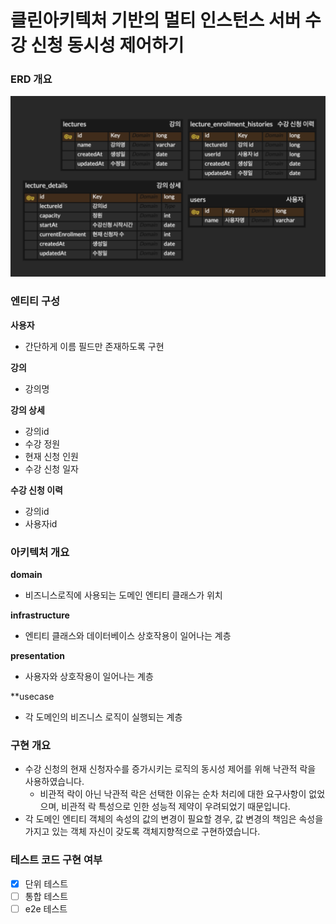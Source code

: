 # 클린아키텍처 기반의 멀티 인스턴스 서버 수강 신청 동시성 제어하기

### ERD 개요

![alt text](image-1.png)

### 엔티티 구성

**사용자**

- 간단하게 이름 필드만 존재하도록 구현

**강의**

- 강의명

**강의 상세**

- 강의id
- 수강 정원
- 현재 신청 인원
- 수강 신청 일자

**수강 신청 이력**

- 강의id
- 사용자id

### 아키텍처 개요

**domain**

- 비즈니스로직에 사용되는 도메인 엔티티 클래스가 위치

**infrastructure**

- 엔티티 클래스와 데이터베이스 상호작용이 일어나는 계층

**presentation**

- 사용자와 상호작용이 일어나는 계층

\*\*usecase

- 각 도메인의 비즈니스 로직이 실행되는 계층

### 구현 개요

- 수강 신청의 현재 신청자수를 증가시키는 로직의 동시성 제어를 위해 낙관적 락을 사용하였습니다.
  - 비관적 락이 아닌 낙관적 락은 선택한 이유는 순차 처리에 대한 요구사항이 없었으며, 비관적 락 특성으로 인한 성능적 제약이 우려되었기 때문입니다.
- 각 도메인 엔티티 객체의 속성의 값의 변경이 필요할 경우, 값 변경의 책임은 속성을 가지고 있는 객체 자신이 갖도록 객체지향적으로 구현하였습니다.

### 테스트 코드 구현 여부

- [x] 단위 테스트
- [ ] 통합 테스트
- [ ] e2e 테스트
